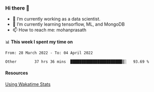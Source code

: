 ### Hi there 👋

- 🔭 I’m currently working as a data scientist.
- 🌱 I’m currently learning tensorflow, ML, and MongoDB
- 📫 How to reach me: mohanprasath

📊 **This week I spent my time on**
<!--START_SECTION:waka-->

```text
From: 28 March 2022 - To: 04 April 2022

Other        37 hrs 36 mins  ███████████████████████▒░   93.69 %
```

<!--END_SECTION:waka-->

#### Resources
[Using Wakatime Stats](https://github.com/marketplace/actions/waka-readme)
